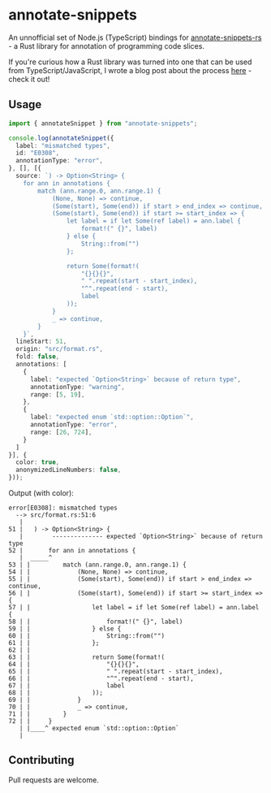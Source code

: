 # annotate-snippets

An unnofficial set of Node.js (TypeScript) bindings for [annotate-snippets-rs](https://crates.io/crates/annotate-snippets) - a Rust library for annotation of programming code slices.

If you're curious how a Rust library was turned into one that can be used from TypeScript/JavaScript, I wrote a blog post about the process [here](https://rybicki.io/blog/2023/06/27/rust-crate-into-typescript-library.html) - check it out!

## Usage

```typescript
import { annotateSnippet } from "annotate-snippets";

console.log(annotateSnippet({
  label: "mismatched types",
  id: "E0308",
  annotationType: "error",
}, [], [{
  source: `) -> Option<String> {
    for ann in annotations {
        match (ann.range.0, ann.range.1) {
            (None, None) => continue,
            (Some(start), Some(end)) if start > end_index => continue,
            (Some(start), Some(end)) if start >= start_index => {
                let label = if let Some(ref label) = ann.label {
                    format!(" {}", label)
                } else {
                    String::from("")
                };

                return Some(format!(
                    "{}{}{}",
                    " ".repeat(start - start_index),
                    "^".repeat(end - start),
                    label
                ));
            }
            _ => continue,
        }
    }`,
  lineStart: 51,
  origin: "src/format.rs",
  fold: false,
  annotations: [
    {
      label: "expected `Option<String>` because of return type",
      annotationType: "warning",
      range: [5, 19],
    },
    {
      label: "expected enum `std::option::Option`",
      annotationType: "error",
      range: [26, 724],
    }
  ]
}], {
  color: true,
  anonymizedLineNumbers: false,
}));
```

Output (with color):

```
error[E0308]: mismatched types
  --> src/format.rs:51:6
   |
51 |   ) -> Option<String> {
   |        -------------- expected `Option<String>` because of return type
52 |       for ann in annotations {
   |  _____^
53 | |         match (ann.range.0, ann.range.1) {
54 | |             (None, None) => continue,
55 | |             (Some(start), Some(end)) if start > end_index => continue,
56 | |             (Some(start), Some(end)) if start >= start_index => {
57 | |                 let label = if let Some(ref label) = ann.label {
58 | |                     format!(" {}", label)
59 | |                 } else {
60 | |                     String::from("")
61 | |                 };
62 | |
63 | |                 return Some(format!(
64 | |                     "{}{}{}",
65 | |                     " ".repeat(start - start_index),
66 | |                     "^".repeat(end - start),
67 | |                     label
68 | |                 ));
69 | |             }
70 | |             _ => continue,
71 | |         }
72 | |     }
   | |____^ expected enum `std::option::Option`
   |
```

## Contributing

Pull requests are welcome.
